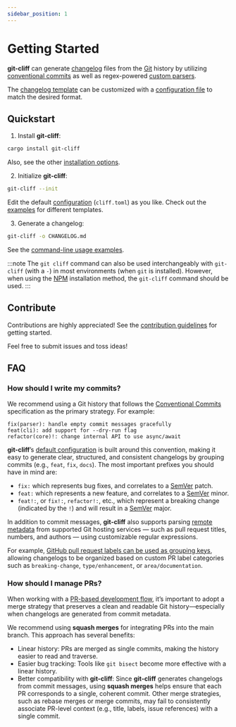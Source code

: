 ```yaml
---
sidebar_position: 1
---
```


# Getting Started

**git-cliff** can generate [changelog](https://en.wikipedia.org/wiki/Changelog) files from the [Git](https://git-scm.com/) history by utilizing [conventional commits](/docs/configuration/git#conventional_commits) as well as regex-powered [custom parsers](/docs/configuration/git#commit_parsers).

The [changelog template](category/templating) can be customized with a [configuration file](configuration) to match the desired format.

## Quickstart

1. Install **git-cliff**:

```bash
cargo install git-cliff
```

Also, see the other [installation options](installation).

2. Initialize **git-cliff**:

```bash
git-cliff --init
```

Edit the default [configuration](configuration) (`cliff.toml`) as you like. Check out the [examples](templating/examples) for different templates.

3. Generate a changelog:

```bash
git-cliff -o CHANGELOG.md
```

See the [command-line usage examples](usage/examples).

:::note
The `git cliff` command can also be used interchangeably with `git-cliff` (with a `-`) in most environments (when `git` is installed). However, when using the [NPM](/docs/installation/npm) installation method, the `git-cliff` command should be used.
:::

## Contribute

Contributions are highly appreciated! See the [contribution guidelines](https://github.com/orhun/git-cliff/blob/main/CONTRIBUTING.md) for getting started.

Feel free to submit issues and toss ideas!

## FAQ

### How should I write my commits?

We recommend using a Git history that follows the [Conventional Commits][2] specification as the primary strategy. For example:

```
fix(parser): handle empty commit messages gracefully
feat(cli): add support for --dry-run flag
refactor(core)!: change internal API to use async/await
```

**git-cliff**’s [default configuration][3] is built around this convention, making it easy to generate clear, structured, and consistent changelogs by grouping commits (e.g., `feat`, `fix`, `docs`). The most important prefixes you should have in mind are:

- `fix:` which represents bug fixes, and correlates to a [SemVer][5] patch.
- `feat:` which represents a new feature, and correlates to a [SemVer][5] minor.
- `feat!:`, or `fix!:`, `refactor!:`, etc., which represent a breaking change (indicated by the `!`) and will result in a [SemVer][5] major.

In addition to commit messages, **git-cliff** also supports parsing [remote metadata][6] from supported Git hosting services — such as pull request titles, numbers, and authors — using customizable regular expressions.

For example, [GitHub pull request labels can be used as grouping keys][7], allowing changelogs to be organized based on custom PR label categories such as `breaking-change`, `type/enhancement`, or `area/documentation`.

### How should I manage PRs?

When working with a [PR-based development flow][8], it’s important to adopt a merge strategy that preserves a clean and readable Git history—especially when changelogs are generated from commit metadata.

We recommend using **squash merges** for integrating PRs into the main branch. This approach has several benefits:

- Linear history: PRs are merged as single commits, making the history easier to read and traverse.
- Easier bug tracking: Tools like `git bisect` become more effective with a linear history.
- Better compatibility with **git-cliff**: Since **git-cliff** generates changelogs from commit messages, using **squash merges** helps ensure that each PR corresponds to a single, coherent commit. Other merge strategies, such as rebase merges or merge commits, may fail to consistently associate PR-level context (e.g., title, labels, issue references) with a single commit.

[2]: https://git-cliff.org/docs/configuration/git#conventional_commits
[3]: https://github.com/orhun/git-cliff/blob/main/config/cliff.toml
[5]: https://semver.org/
[6]: https://git-cliff.org/docs/configuration/remote
[7]: https://git-cliff.org/docs/tips-and-tricks#use-github-pr-labels-as-groups
[8]: https://en.wikipedia.org/wiki/Fork_and_pull_model
